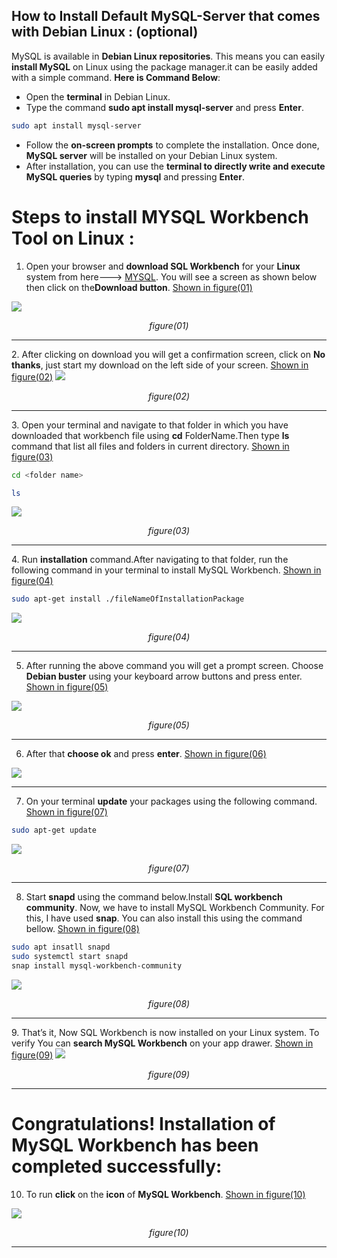 ##  How to Install Default MySQL-Server that comes with Debian Linux : (optional)

MySQL is  available in **Debian Linux repositories**. This means you can easily **install MySQL** on  Linux using the package manager.it can be easily added with a simple command. **Here is Command Below**:

- Open the **terminal** in Debian Linux.
- Type the command **sudo apt install mysql-server** and press **Enter**.
```zsh
sudo apt install mysql-server
```

- Follow the **on-screen prompts** to complete the installation. Once done, **MySQL server** will be installed on your Debian Linux system.
- After installation, you can use the **terminal to directly write and execute MySQL queries** by typing **mysql** and pressing **Enter**.

# Steps to install MYSQL Workbench Tool on Linux :

1. Open your browser and **download SQL Workbench** for your **Linux** system from here---> [MYSQL](https://dev.mysql.com/downloads/repo/apt/). You will see a screen as shown below then click on the**Download button**.  <ins>Shown in figure(01)</ins>
<img src="https://github.com/cyber-fanatic/ultimate-mysql-bootcamp/blob/main/00_getting_started/02_install_mysql_on_linux/images/Screenshot%20from%202024-05-09%2000-13-43.png">
<p align="center"><em>figure(01)</em></p>
<hr>
2.  After clicking on download you will get a confirmation screen, click on <b>No thanks</b>, just start my download on the left side of your screen. <ins>Shown in figure(02)</ins>
<img src="https://github.com/cyber-fanatic/ultimate-mysql-bootcamp/blob/main/00_getting_started/02_install_mysql_on_linux/images/Screenshot%20from%202024-05-09%2000-14-42.png">
<p align="center"><em>figure(02)</em></p>
<hr>
3. Open your terminal and navigate to that folder in which you have downloaded that workbench file using <b>cd</b> FolderName.Then type <b>ls</b> command that list all files and folders in current directory. <ins>Shown in figure(03)</ins><br>

```zsh
cd <folder name>

ls
```
<img src="https://github.com/cyber-fanatic/ultimate-mysql-bootcamp/blob/main/00_getting_started/02_install_mysql_on_linux/images/Screenshot%20from%202024-05-09%2000-17-19.png">

<p align="center"><em>figure(03)</em></p>
<hr>
4. Run <b>installation</b> command.After navigating to that folder, run the following command in your terminal to install MySQL Workbench. <ins>Shown in figure(04)</ins>

```zsh
sudo apt-get install ./fileNameOfInstallationPackage
```
<img src="https://github.com/cyber-fanatic/ultimate-mysql-bootcamp/blob/main/00_getting_started/02_install_mysql_on_linux/images/Screenshot%20from%202024-05-09%2000-18-27.png">
<p align="center"><em>figure(04)</em></p>
<hr>

5. After running the above command you will get a prompt screen. Choose <b>Debian buster</b> using your keyboard arrow buttons and press enter. <ins>Shown in figure(05)</ins>

<img src="https://github.com/cyber-fanatic/ultimate-mysql-bootcamp/blob/main/00_getting_started/02_install_mysql_on_linux/images/Screenshot%20from%202024-05-09%2001-32-22.png">
<p align="center"><em>figure(05)</em></p>
<hr>

6. After that <b>choose ok</b> and press <b>enter</b>. <ins>Shown in figure(06)</ins>

<img src="https://github.com/cyber-fanatic/ultimate-mysql-bootcamp/blob/main/00_getting_started/02_install_mysql_on_linux/images/Screenshot%20from%202024-05-09%2000-28-45.png">

<hr>

7. On your terminal <b>update</b> your packages using the following command. <ins>Shown in figure(07)</ins>
```zsh
sudo apt-get update
```
<img src="https://github.com/cyber-fanatic/ultimate-mysql-bootcamp/blob/main/00_getting_started/02_install_mysql_on_linux/images/Screenshot%20from%202024-05-09%2000-32-13.png">

<p align="center"><em>figure(07)</em></p>

<hr>

8. Start <b>snapd</b> using the command below.Install <b>SQL workbench community</b>. Now, we have to install MySQL Workbench Community. For this, I have used <b>snap</b>. You can also install this using the  command bellow. <ins>Shown in figure(08)</ins>
```zsh
sudo apt insatll snapd
sudo systemctl start snapd
snap install mysql-workbench-community
```

<img src="https://github.com/cyber-fanatic/ultimate-mysql-bootcamp/blob/main/00_getting_started/02_install_mysql_on_linux/images/Screenshot%20from%202024-05-09%2000-43-01.png">

<p align="center"><em>figure(08)</em></p>
<hr>
9. That’s it, Now SQL Workbench is now installed on your Linux system. To verify You can <b>search MySQL Workbench</b> on your app drawer. <ins>Shown in figure(09)</ins>

<img src="https://github.com/cyber-fanatic/ultimate-mysql-bootcamp/blob/main/00_getting_started/02_install_mysql_on_linux/images/Screenshot%20from%202024-05-09%2000-56-47.png">

<p align="center"><em>figure(09)</em></p>

<hr>

# Congratulations! Installation of MySQL Workbench has been completed successfully:

10. To run <b>click</b> on the <b>icon</b> of <b>MySQL Workbench</b>. <ins>Shown in figure(10)</ins>

<img src="https://github.com/cyber-fanatic/ultimate-mysql-bootcamp/blob/main/00_getting_started/02_install_mysql_on_linux/images/Screenshot%20from%202024-05-09%2019-33-29.png">

<p align="center"><em>figure(10)</em></p>
<hr>

